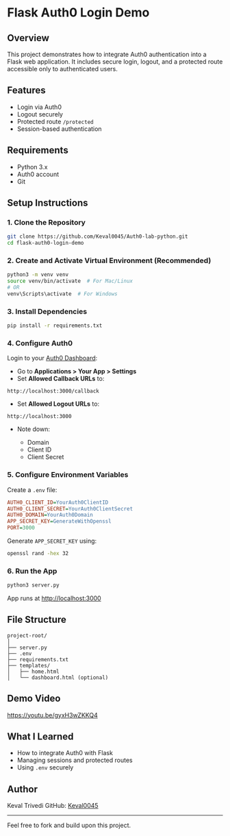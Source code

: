# Flask Auth0 Login Demo

## Overview

This project demonstrates how to integrate Auth0 authentication into a Flask web application. It includes secure login, logout, and a protected route accessible only to authenticated users.

## Features

* Login via Auth0
* Logout securely
* Protected route `/protected`
* Session-based authentication

## Requirements

* Python 3.x
* Auth0 account
* Git

## Setup Instructions

### 1. Clone the Repository

```bash
git clone https://github.com/Keval0045/Auth0-lab-python.git
cd flask-auth0-login-demo
```

### 2. Create and Activate Virtual Environment (Recommended)

```bash
python3 -m venv venv
source venv/bin/activate  # For Mac/Linux
# OR
venv\Scripts\activate  # For Windows
```

### 3. Install Dependencies

```bash
pip install -r requirements.txt
```

### 4. Configure Auth0

Login to your [Auth0 Dashboard](https://manage.auth0.com/):

* Go to **Applications > Your App > Settings**
* Set **Allowed Callback URLs** to:

```
http://localhost:3000/callback
```

* Set **Allowed Logout URLs** to:

```
http://localhost:3000
```

* Note down:

  * Domain
  * Client ID
  * Client Secret

### 5. Configure Environment Variables

Create a `.env` file:

```ini
AUTH0_CLIENT_ID=YourAuth0ClientID
AUTH0_CLIENT_SECRET=YourAuth0ClientSecret
AUTH0_DOMAIN=YourAuth0Domain
APP_SECRET_KEY=GenerateWithOpenssl
PORT=3000
```

Generate `APP_SECRET_KEY` using:

```bash
openssl rand -hex 32
```

### 6. Run the App

```bash
python3 server.py
```

App runs at [http://localhost:3000](http://localhost:3000)

## File Structure

```
project-root/
│
├── server.py
├── .env
├── requirements.txt
├── templates/
│   ├── home.html
│   └── dashboard.html (optional)
```

## Demo Video

https://youtu.be/gyxH3wZKKQ4

## What I Learned

* How to integrate Auth0 with Flask
* Managing sessions and protected routes
* Using `.env` securely

## Author

Keval Trivedi
GitHub: [Keval0045](https://github.com/Keval0045)

---

Feel free to fork and build upon this project.
